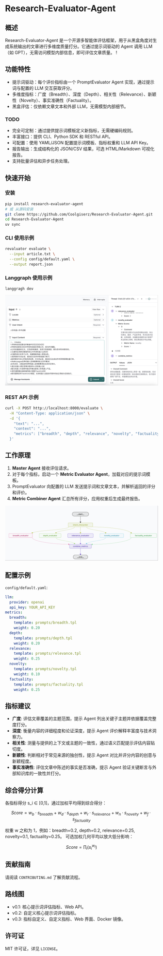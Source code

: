 # Research-Evaluator-Agent

## 概述
Research-Evaluator-Agent 是一个开源多智能体评估框架，用于从黑盒角度对生成系统输出的文章进行多维度质量打分。它通过提示词驱动的 Agent 调用 LLM（如 GPT），无需访问模型内部信息，即可评估文章质量。
!
## 功能特性
- 提示词驱动：每个评价指标由一个 PromptEvaluator Agent 实现，通过提示词与配置的 LLM 交互获取评分。
- 多维度指标：广度（Breadth）、深度（Depth）、相关性（Relevance）、新颖性（Novelty）、事实准确性（Factuality）。
- 黑盒评估：仅依赖文章文本和外部 LLM，无需模型内部细节。


### TODO
- 完全可定制：通过提供提示词模板定义新指标，无需硬编码规则。
- 丰富接口：提供 CLI、Python SDK 和 RESTful API。
- 可配置：使用 YAML/JSON 配置提示词模板、指标权重和 LLM API Key。
- 报告输出：生成结构化的 JSON/CSV 结果，可选 HTML/Markdown 可视化报告。
- 支持批量评估和异步任务处理。

## 快速开始

### 安装
```bash
pip install research-evaluator-agent
# 或 从源码安装
git clone https://github.com/Coolgiserz/Research-Evaluator-Agent.git
cd Research-Evaluator-Agent
uv sync
```


### CLI 使用示例
```bash
revaluator evaluate \
  --input article.txt \
  --config config/default.yaml \
  --output report.json
```

### Langgraph 使用示例
```shell
langgragh dev
```
![](images/robot-research.png)

### REST API 示例
```bash
curl -X POST http://localhost:8000/evaluate \
  -H "Content-Type: application/json" \
  -d '{
    "text": "...",
    "context": "...",
    "metrics": ["breadth", "depth", "relevance", "novelty", "factuality"]
  }'
```

## 工作原理
1. **Master Agent** 接收评估请求。
2. 对于每个指标，启动一个 **Metric Evaluator Agent**，加载对应的提示词模板。
3. PromptEvaluator 向配置的 LLM 发送提示词和文章文本，并解析返回的评分和评价。
4. **Metric Combiner Agent** 汇总所有评分，应用权重后生成最终报告。

![](images/agent.png)
  

## 配置示例
`config/default.yaml`:
```yaml
llm:
  provider: openai
  api_key: YOUR_API_KEY
metrics:
  breadth:
    template: prompts/breadth.tpl
    weight: 0.20
  depth:
    template: prompts/depth.tpl
    weight: 0.20
  relevance:
    template: prompts/relevance.tpl
    weight: 0.25
  novelty:
    template: prompts/novelty.tpl
    weight: 0.10
  factuality:
    template: prompts/factuality.tpl
    weight: 0.25
```

## 指标建议
- **广度**: 评估文章覆盖的主题范围，提示 Agent 列出关键子主题并依据覆盖完整度打分。
- **深度**: 衡量内容的详细程度和论证深度，提示 Agent 评价解释丰富度与技术洞察力。
- **相关性**: 测量与提供的上下文或主题的一致性，通过语义匹配提示评估内容贴切度。
- **新颖性**: 判断相对于常见来源的独创性，提示 Agent 对比并评分内容的创意与新颖程度。
- **事实准确性**: 评估文章中陈述的事实是否准确，提示 Agent 验证关键断言与外部知识库的一致性并打分。

## 综合得分计算
各指标得分 s_i ∈ [0,1]，通过加权平均得到综合得分：
```math
Score = w_b·s_{breadth} + w_d·s_{depth} + w_r·s_{relevance} + w_n·s_{novelty} + w_f·s_{factuality}
```  
权重 w 之和为 1，例如：breadth=0.2, depth=0.2, relevance=0.25, novelty=0.1, factuality=0.25。
可选加权几何平均以放大低分影响：
```math
Score = ∏_{i}(s_i^{w_i})
```

## 贡献指南
请阅读 `CONTRIBUTING.md` 了解贡献流程。

## 路线图
- v0.1: 核心提示词评估指标、Web API。
- v0.2: 自定义核心提示词评估指标。
- v0.3: 指标自定义、自定义指标、Web 界面、Docker 镜像。

## 许可证
MIT 许可证，详见 `LICENSE`。
